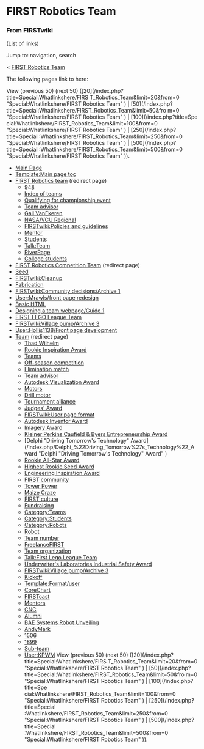 # FIRST Robotics Team

### From FIRSTwiki

(List of links)

Jump to: navigation, search

&lt; [FIRST Robotics Team](/index.php?title=FIRST_Robotics_Team&redirect=no
"FIRST Robotics Team" )  

The following pages link to here:

View (previous 50) (next 50) ([20](/index.php?title=Special:Whatlinkshere/FIRS
T_Robotics_Team&limit=20&from=0 "Special:Whatlinkshere/FIRST Robotics Team" )
| [50](/index.php?title=Special:Whatlinkshere/FIRST_Robotics_Team&limit=50&fro
m=0 "Special:Whatlinkshere/FIRST Robotics Team" ) | [100](/index.php?title=Spe
cial:Whatlinkshere/FIRST_Robotics_Team&limit=100&from=0
"Special:Whatlinkshere/FIRST Robotics Team" ) | [250](/index.php?title=Special
:Whatlinkshere/FIRST_Robotics_Team&limit=250&from=0
"Special:Whatlinkshere/FIRST Robotics Team" ) | [500](/index.php?title=Special
:Whatlinkshere/FIRST_Robotics_Team&limit=500&from=0
"Special:Whatlinkshere/FIRST Robotics Team" )).

  * [Main Page](/index.php/Main_Page "Main Page" )
  * [Template:Main page toc](/index.php/Template:Main_page_toc "Template:Main page toc" )
  * [FIRST Robotics team](/index.php?title=FIRST_Robotics_team&redirect=no "FIRST Robotics team" ) (redirect page) 
    * [948](/index.php/948 "948" )
    * [Index of teams](/index.php/Index_of_teams "Index of teams" )
    * [Qualifying for championship event](/index.php/Qualifying_for_championship_event "Qualifying for championship event" )
    * [Team advisor](/index.php/Team_advisor "Team advisor" )
    * [Gail VanEkeren](/index.php/Gail_VanEkeren "Gail VanEkeren" )
    * [NASA/VCU Regional](/index.php/NASA/VCU_Regional "NASA/VCU Regional" )
    * [FIRSTwiki:Policies and guidelines](/index.php/FIRSTwiki:Policies_and_guidelines "FIRSTwiki:Policies and guidelines" )
    * [Mentor](/index.php/Mentor "Mentor" )
    * [Students](/index.php/Students "Students" )
    * [Talk:Team](/index.php/Talk:Team "Talk:Team" )
    * [RiverRage](/index.php/RiverRage "RiverRage" )
    * [College students](/index.php/College_students "College students" )
  * [FIRST Robotics Competition Team](/index.php?title=FIRST_Robotics_Competition_Team&redirect=no "FIRST Robotics Competition Team" ) (redirect page) 
  * [Seed](/index.php/Seed "Seed" )
  * [FIRSTwiki:Cleanup](/index.php/FIRSTwiki:Cleanup "FIRSTwiki:Cleanup" )
  * [Fabrication](/index.php/Fabrication "Fabrication" )
  * [FIRSTwiki:Community decisions/Archive 1](/index.php/FIRSTwiki:Community_decisions/Archive_1 "FIRSTwiki:Community decisions/Archive 1" )
  * [User:Mrawls/front page redesign](/index.php/User:Mrawls/front_page_redesign "User:Mrawls/front page redesign" )
  * [Basic HTML](/index.php/Basic_HTML "Basic HTML" )
  * [Designing a team webpage/Guide 1](/index.php/Designing_a_team_webpage/Guide_1 "Designing a team webpage/Guide 1" )
  * [FIRST LEGO League Team](/index.php/FIRST_LEGO_League_Team "FIRST LEGO League Team" )
  * [FIRSTwiki:Village pump/Archive 3](/index.php/FIRSTwiki:Village_pump/Archive_3 "FIRSTwiki:Village pump/Archive 3" )
  * [User:Hollis1138/Front page development](/index.php/User:Hollis1138/Front_page_development "User:Hollis1138/Front page development" )
  * [Team](/index.php?title=Team&redirect=no "Team" ) (redirect page) 
    * [Thad Wilhelm](/index.php/Thad_Wilhelm "Thad Wilhelm" )
    * [Rookie Inspiration Award](/index.php/Rookie_Inspiration_Award "Rookie Inspiration Award" )
    * [Teams](/index.php/Teams "Teams" )
    * [Off-season competition](/index.php/Off-season_competition "Off-season competition" )
    * [Elimination match](/index.php/Elimination_match "Elimination match" )
    * [Team advisor](/index.php/Team_advisor "Team advisor" )
    * [Autodesk Visualization Award](/index.php/Autodesk_Visualization_Award "Autodesk Visualization Award" )
    * [Motors](/index.php/Motors "Motors" )
    * [Drill motor](/index.php/Drill_motor "Drill motor" )
    * [Tournament alliance](/index.php/Tournament_alliance "Tournament alliance" )
    * [Judges' Award](/index.php/Judges%27_Award "Judges' Award" )
    * [FIRSTwiki:User page format](/index.php/FIRSTwiki:User_page_format "FIRSTwiki:User page format" )
    * [Autodesk Inventor Award](/index.php/Autodesk_Inventor_Award "Autodesk Inventor Award" )
    * [Imagery Award](/index.php/Imagery_Award "Imagery Award" )
    * [Kleiner Perkins Caufield &amp; Byers Entrepreneurship Award](/index.php/Kleiner_Perkins_Caufield_%26_Byers_Entrepreneurship_Award "Kleiner Perkins Caufield & Byers Entrepreneurship Award" )
    * [Delphi "Driving Tomorrow's Technology" Award](/index.php/Delphi_%22Driving_Tomorrow%27s_Technology%22_Award "Delphi "Driving Tomorrow's Technology" Award" )
    * [Rookie All-Star Award](/index.php/Rookie_All-Star_Award "Rookie All-Star Award" )
    * [Highest Rookie Seed Award](/index.php/Highest_Rookie_Seed_Award "Highest Rookie Seed Award" )
    * [Engineering Inspiration Award](/index.php/Engineering_Inspiration_Award "Engineering Inspiration Award" )
    * [FIRST community](/index.php/FIRST_community "FIRST community" )
    * [Tower Power](/index.php/Tower_Power "Tower Power" )
    * [Maize Craze](/index.php/Maize_Craze "Maize Craze" )
    * [FIRST culture](/index.php/FIRST_culture "FIRST culture" )
    * [Fundraising](/index.php/Fundraising "Fundraising" )
    * [Category:Teams](/index.php/Category:Teams "Category:Teams" )
    * [Category:Students](/index.php/Category:Students "Category:Students" )
    * [Category:Robots](/index.php/Category:Robots "Category:Robots" )
    * [Robot](/index.php/Robot "Robot" )
    * [Team number](/index.php/Team_number "Team number" )
    * [FreelanceFIRST](/index.php/FreelanceFIRST "FreelanceFIRST" )
    * [Team organization](/index.php/Team_organization "Team organization" )
    * [Talk:First Lego League Team](/index.php/Talk:First_Lego_League_Team "Talk:First Lego League Team" )
    * [Underwriter's Laboratories Industrial Safety Award](/index.php/Underwriter%27s_Laboratories_Industrial_Safety_Award "Underwriter's Laboratories Industrial Safety Award" )
    * [FIRSTwiki:Village pump/Archive 3](/index.php/FIRSTwiki:Village_pump/Archive_3 "FIRSTwiki:Village pump/Archive 3" )
    * [Kickoff](/index.php/Kickoff "Kickoff" )
    * [Template:Format/user](/index.php/Template:Format/user "Template:Format/user" )
    * [CoreChart](/index.php/CoreChart "CoreChart" )
    * [FIRSTcast](/index.php/FIRSTcast "FIRSTcast" )
    * [Mentors](/index.php/Mentors "Mentors" )
    * [CNC](/index.php/CNC "CNC" )
    * [Alumni](/index.php/Alumni "Alumni" )
    * [BAE Systems Robot Unveiling](/index.php/BAE_Systems_Robot_Unveiling "BAE Systems Robot Unveiling" )
    * [AndyMark](/index.php/AndyMark "AndyMark" )
    * [1506](/index.php/1506 "1506" )
    * [1899](/index.php/1899 "1899" )
    * [Sub-team](/index.php/Sub-team "Sub-team" )
    * [User:KPWM](/index.php/User:KPWM "User:KPWM" )
View (previous 50) (next 50) ([20](/index.php?title=Special:Whatlinkshere/FIRS
T_Robotics_Team&limit=20&from=0 "Special:Whatlinkshere/FIRST Robotics Team" )
| [50](/index.php?title=Special:Whatlinkshere/FIRST_Robotics_Team&limit=50&fro
m=0 "Special:Whatlinkshere/FIRST Robotics Team" ) | [100](/index.php?title=Spe
cial:Whatlinkshere/FIRST_Robotics_Team&limit=100&from=0
"Special:Whatlinkshere/FIRST Robotics Team" ) | [250](/index.php?title=Special
:Whatlinkshere/FIRST_Robotics_Team&limit=250&from=0
"Special:Whatlinkshere/FIRST Robotics Team" ) | [500](/index.php?title=Special
:Whatlinkshere/FIRST_Robotics_Team&limit=500&from=0
"Special:Whatlinkshere/FIRST Robotics Team" )).

